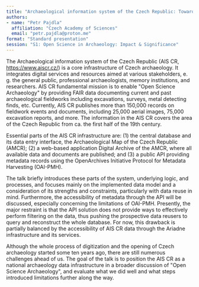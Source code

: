 ```yaml
---
title: "Archaeological information system of the Czech Republic: Towards open data and research"
authors:
- name: "Petr Pajdla"
  affiliation: "Czech Academy of Sciences"
  email: "petr.pajdla@proton.me"
format: "Standard presentation"
session: "S1: Open Science in Archaeology: Impact & Significance"
---
```


The Archaeological information system of the Czech Republic (AIS CR, <https://www.aiscr.cz/>) is a core infrastructure of Czech archaeology. It integrates digital services and resources aimed at various stakeholders, e. g. the general public, professional archaeologists, memory institutions, and researchers.  AIS CR fundamental mission is to enable "Open Science Archaeology" by providing FAIR data documenting current and past archaeological fieldworks including excavations, surveys, metal detecting finds, etc. Currently, AIS CR publishes more than 150,000 records on fieldwork events and documents, including 25,000 aerial images, 75,000 excavation reports, and more. The information in the AIS CR covers the area of the Czech Republic from ca. the first half of the 19th century.

Essential parts of the AIS CR infrastructure are: (1) the central database and its data entry interface, the Archaeological Map of the Czech Republic (AMCR); (2) a web-based application Digital Archive of the AMCR, where all available data and documents are published; and (3) a public API providing metadata records using the OpenArchives Initiative Protocol for Metadata Harvesting (OAI-PMH).

The talk briefly introduces these parts of the system, underlying logic, and processes, and focuses mainly on the implemented data model and a consideration of its strengths and constraints, particularly with data reuse in mind. Furthermore, the accessibility of metadata through the API will be discussed, especially concerning the limitations of OAI-PMH. Presently, the major restraint is that the API solution does not provide ways to effectively perform filtering on the data, thus pushing the prospective data reusers to query and reconstruct the whole database. For now, this drawback is partially balanced by the accessibility of AIS CR data through the Ariadne infrastructure and its services.

Although the whole process of digitization and the opening of Czech archaeology started some ten years ago, there are still numerous challenges ahead of us. The goal of the talk is to position the AIS CR as a national archaeology data infrastructure in a broader discussion of "Open Science Archaeology", and evaluate what we did well and what steps introduced limitations further along the way.

